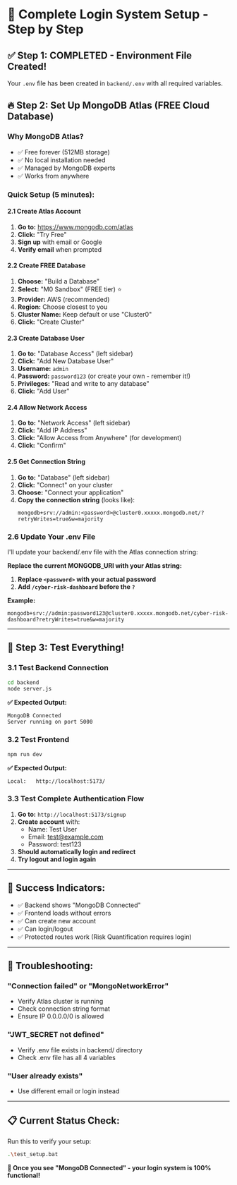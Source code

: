 # 🚀 Complete Login System Setup - Step by Step

## ✅ Step 1: COMPLETED - Environment File Created!
Your `.env` file has been created in `backend/.env` with all required variables.

## 🔥 Step 2: Set Up MongoDB Atlas (FREE Cloud Database)

### **Why MongoDB Atlas?**
- ✅ Free forever (512MB storage)
- ✅ No local installation needed  
- ✅ Managed by MongoDB experts
- ✅ Works from anywhere

### **Quick Setup (5 minutes):**

#### **2.1 Create Atlas Account**
1. **Go to:** https://www.mongodb.com/atlas
2. **Click:** "Try Free" 
3. **Sign up** with email or Google
4. **Verify email** when prompted

#### **2.2 Create FREE Database**
1. **Choose:** "Build a Database"
2. **Select:** "M0 Sandbox" (FREE tier) ⭐
3. **Provider:** AWS (recommended)
4. **Region:** Choose closest to you
5. **Cluster Name:** Keep default or use "Cluster0"
6. **Click:** "Create Cluster"

#### **2.3 Create Database User**
1. **Go to:** "Database Access" (left sidebar)
2. **Click:** "Add New Database User"
3. **Username:** `admin`
4. **Password:** `password123` (or create your own - remember it!)
5. **Privileges:** "Read and write to any database"
6. **Click:** "Add User"

#### **2.4 Allow Network Access**
1. **Go to:** "Network Access" (left sidebar)  
2. **Click:** "Add IP Address"
3. **Click:** "Allow Access from Anywhere" (for development)
4. **Click:** "Confirm"

#### **2.5 Get Connection String**
1. **Go to:** "Database" (left sidebar)
2. **Click:** "Connect" on your cluster
3. **Choose:** "Connect your application"
4. **Copy the connection string** (looks like):
   ```
   mongodb+srv://admin:<password>@cluster0.xxxxx.mongodb.net/?retryWrites=true&w=majority
   ```

### **2.6 Update Your .env File**

I'll update your backend/.env file with the Atlas connection string:

**Replace the current MONGODB_URI with your Atlas string:**
1. **Replace `<password>` with your actual password**
2. **Add `/cyber-risk-dashboard` before the `?`**

**Example:**
```
mongodb+srv://admin:password123@cluster0.xxxxx.mongodb.net/cyber-risk-dashboard?retryWrites=true&w=majority
```

---

## 🧪 Step 3: Test Everything!

### **3.1 Test Backend Connection**
```bash
cd backend
node server.js
```

**✅ Expected Output:**
```
MongoDB Connected
Server running on port 5000
```

### **3.2 Test Frontend** 
```bash
npm run dev
```

**✅ Expected Output:**
```
Local:   http://localhost:5173/
```

### **3.3 Test Complete Authentication Flow**
1. **Go to:** `http://localhost:5173/signup`
2. **Create account** with:
   - Name: Test User
   - Email: test@example.com  
   - Password: test123
3. **Should automatically login and redirect**
4. **Try logout and login again**

---

## 🎉 Success Indicators:

- ✅ Backend shows "MongoDB Connected"
- ✅ Frontend loads without errors
- ✅ Can create new account
- ✅ Can login/logout
- ✅ Protected routes work (Risk Quantification requires login)

---

## 🚨 Troubleshooting:

### **"Connection failed" or "MongoNetworkError"**
- Verify Atlas cluster is running
- Check connection string format
- Ensure IP 0.0.0.0/0 is allowed

### **"JWT_SECRET not defined"**  
- Verify .env file exists in backend/ directory
- Check .env file has all 4 variables

### **"User already exists"**
- Use different email or login instead

---

## 📋 Current Status Check:
Run this to verify your setup:
```bash
.\test_setup.bat
```

**🎯 Once you see "MongoDB Connected" - your login system is 100% functional!** 